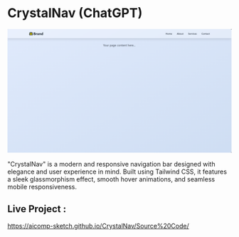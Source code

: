 # CrystalNav (ChatGPT)

![My Screenshot](Images/Image1.PNG)

"CrystalNav" is a modern and responsive navigation bar designed with elegance and user experience in mind. Built using Tailwind CSS, it features a sleek glassmorphism effect, smooth hover animations, and seamless mobile responsiveness.

## Live Project :
https://aicomp-sketch.github.io/CrystalNav/Source%20Code/
